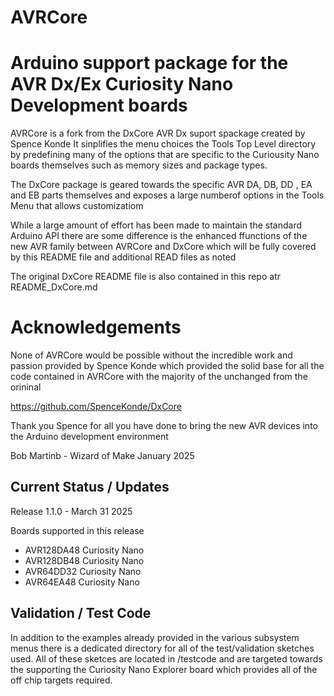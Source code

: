 # AVRCore
# Arduino support package for the AVR Dx/Ex Curiosity Nano Development boards
AVRCore is a fork from the DxCore AVR Dx suport spackage created by Spence Konde
It sinplifies the menu choices the Tools Top Level directory by predefining many of the options that are
specific to the Curiousity Nano boards themselves such as memory sizes and package types.  

The DxCore package is geared towards the specific AVR DA, DB, DD , EA and EB parts themselves and exposes a large numberof options in the Tools Menu that allows customizatiom 

While a large amount of effort has been made to maintain the standard Arduino API there are some difference is the enhanced ffunctions of the new AVR family between AVRCore and DxCore which will be fully covered by this README file and additional READ files as noted

The original DxCore README file is also contained in this repo atr README_DxCore.md

# Acknowledgements 
None of AVRCore would be possible without the incredible work and passion provided by Spence Konde which provided the solid base for all the code contained in AVRCore with the majority of the unchanged from the orininal

https://github.com/SpenceKonde/DxCore

Thank you Spence for all you have done to bring the new AVR devices into the Arduino development environment

Bob Martinb - Wizard of Make
January 2025

## Current Status / Updates

Release 1.1.0 - March 31 2025

Boards supported in this release
* AVR128DA48 Curiosity Nano
* AVR128DB48 Curiosity Nano
* AVR64DD32 Curiosity Nano
* AVR64EA48 Curiosity Nano


## Validation / Test Code
In addition to the examples already provided in the various subsystem menus there is a dedicated directory for all of the test/validation sketches used.
All of these sketces are located in  /testcode and are targeted towards the supporting the Curiosity Nano Explorer board which provides all of the off chip targets required.







